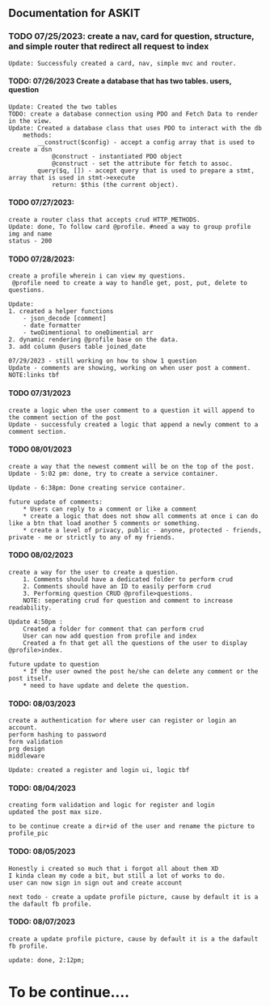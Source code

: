 ## Documentation for ASKIT

### TODO 07/25/2023: create a nav, card for question, structure, and simple router that redirect all request to index
    Update: Successfuly created a card, nav, simple mvc and router. 
#### TODO: 07/26/2023 Create a database that has two tables. users, question 
    Update: Created the two tables
    TODO: create a database connection using PDO and Fetch Data to render in the view.
    Update: Created a database class that uses PDO to interact with the db
        methods: 
            __construct($config) - accept a config array that is used to create a dsn
                @construct - instantiated PDO object
                @construct - set the attribute for fetch to assoc.
            query($q, []) - accept query that is used to prepare a stmt, array that is used in stmt->execute
                return: $this (the current object).
#### TODO 07/27/2023:
    create a router class that accepts crud HTTP_METHODS.
    Update: done, To follow card @profile. #need a way to group profile img and name
    status - 200
#### TODO 07/28/2023:
    create a profile wherein i can view my questions.
     @profile need to create a way to handle get, post, put, delete to questions.
    
    Update: 
    1. created a helper functions
        - json_decode [comment]
        - date formatter
        - twoDimentional to oneDimential arr
    2. dynamic rendering @profile base on the data.
    3. add column @users table joined_date

    07/29/2023 - still working on how to show 1 question
    Update - comments are showing, working on when user post a comment. NOTE:links tbf

#### TODO 07/31/2023
    create a logic when the user comment to a question it will append to the comment section of the post
    Update - successfuly created a logic that append a newly comment to a comment section.

#### TODO 08/01/2023
    create a way that the newest comment will be on the top of the post.
    Update - 5:02 pm: done, try to create a service container.

    Update - 6:38pm: Done creating service container.
    
    future update of comments:
        * Users can reply to a comment or like a comment
        * create a logic that does not show all comments at once i can do like a btn that load another 5 comments or something.
        * create a level of privacy, public - anyone, protected - friends, private - me or strictly to any of my friends. 

#### TODO 08/02/2023
    create a way for the user to create a question.
        1. Comments should have a dedicated folder to perform crud
        2. Comments should have an ID to easily perform crud
        3. Performing question CRUD @profile>questions. 
        NOTE: seperating crud for question and comment to increase readability.

    Update 4:50pm : 
        Created a folder for comment that can perform crud
        User can now add question from profile and index
        Created a fn that get all the questions of the user to display @profile>index.
        
    future update to question 
        * If the user owned the post he/she can delete any comment or the post itself.
        * need to have update and delete the question.

#### TODO: 08/03/2023
    create a authentication for where user can register or login an account.
    perform hashing to password
    form validation
    prg design
    middleware

    Update: created a register and login ui, logic tbf
#### TODO: 08/04/2023
    creating form validation and logic for register and login
    updated the post max size.

    to be continue create a dir+id of the user and rename the picture to profile_pic

#### TODO: 08/05/2023
    Honestly i created so much that i forgot all about them XD
    I kinda clean my code a bit, but still a lot of works to do.
    user can now sign in sign out and create account

    next todo - create a update profile picture, cause by default it is a the dafault fb profile.

#### TODO: 08/07/2023
    create a update profile picture, cause by default it is a the dafault fb profile.
    
    update: done, 2:12pm;

# To be continue....
